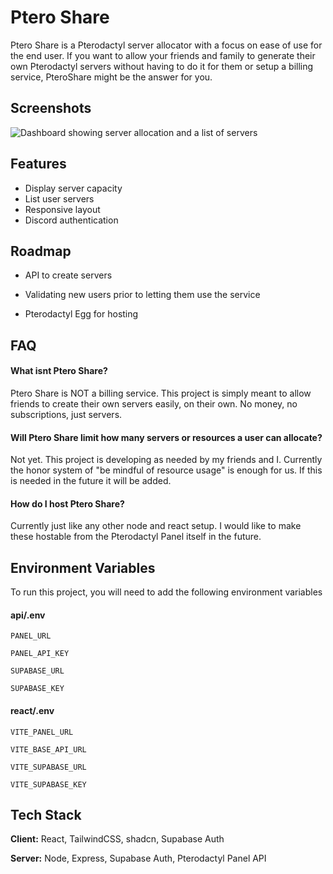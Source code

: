
# Ptero Share

Ptero Share is a Pterodactyl server allocator with a focus on ease of use for the end user. If you want to allow your friends and family to generate their own Pterodactyl servers without having to do it for them or setup a billing service, PteroShare might be the answer for you.


## Screenshots

![Dashboard showing server allocation and a list of servers](https://i.imgur.com/3fLYG6a.png)


## Features

- Display server capacity
- List user servers
- Responsive layout
- Discord authentication


## Roadmap

- API to create servers

- Validating new users prior to letting them use the service

- Pterodactyl Egg for hosting


## FAQ

#### What isnt Ptero Share?

Ptero Share is NOT a billing service. This project is simply meant to allow friends to create their own servers easily, on their own. No money, no subscriptions, just servers.

#### Will Ptero Share limit how many servers or resources a user can allocate?

Not yet. This project is developing as needed by my friends and I. Currently the honor system of "be mindful of resource usage" is enough for us. If this is needed in the future it will be added.

#### How do I host Ptero Share?

Currently just like any other node and react setup. I would like to make these hostable from the Pterodactyl Panel itself in the future.
## Environment Variables

To run this project, you will need to add the following environment variables 

#### api/.env

`PANEL_URL`

`PANEL_API_KEY`

`SUPABASE_URL`

`SUPABASE_KEY`

#### react/.env

`VITE_PANEL_URL`

`VITE_BASE_API_URL`

`VITE_SUPABASE_URL`

`VITE_SUPABASE_KEY` 

## Tech Stack

**Client:** React, TailwindCSS, shadcn, Supabase Auth

**Server:** Node, Express, Supabase Auth, Pterodactyl Panel API
